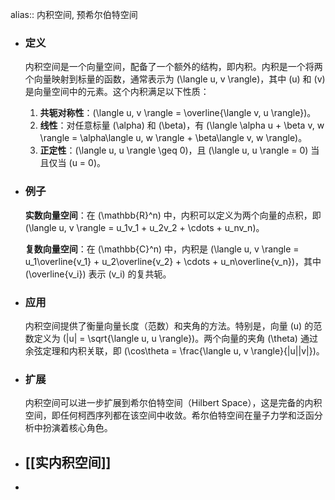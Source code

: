 alias:: 内积空间, 预希尔伯特空间

- ### 定义
  内积空间是一个向量空间，配备了一个额外的结构，即内积。内积是一个将两个向量映射到标量的函数，通常表示为 \(\langle u, v \rangle\)，其中 \(u\) 和 \(v\) 是向量空间中的元素。这个内积满足以下性质：
  1. **共轭对称性**：\(\langle u, v \rangle = \overline{\langle v, u \rangle}\)。
  2. **线性**：对任意标量 \(\alpha\) 和 \(\beta\)，有 \(\langle \alpha u + \beta v, w \rangle = \alpha\langle u, w \rangle + \beta\langle v, w \rangle\)。
  3. **正定性**：\(\langle u, u \rangle \geq 0\)，且 \(\langle u, u \rangle = 0\) 当且仅当 \(u = 0\)。
- ### 例子
  
  **实数向量空间**：在 \(\mathbb{R}^n\) 中，内积可以定义为两个向量的点积，即 \(\langle u, v \rangle = u_1v_1 + u_2v_2 + \cdots + u_nv_n\)。
  
  **复数向量空间**：在 \(\mathbb{C}^n\) 中，内积是 \(\langle u, v \rangle = u_1\overline{v_1} + u_2\overline{v_2} + \cdots + u_n\overline{v_n}\)，其中 \(\overline{v_i}\) 表示 \(v_i\) 的复共轭。
- ### 应用
  
  内积空间提供了衡量向量长度（范数）和夹角的方法。特别是，向量 \(u\) 的范数定义为 \(\|u\| = \sqrt{\langle u, u \rangle}\)。两个向量的夹角 \(\theta\) 通过余弦定理和内积关联，即 \(\cos\theta = \frac{\langle u, v \rangle}{\|u\|\|v\|}\)。
- ### 扩展
  
  内积空间可以进一步扩展到希尔伯特空间（Hilbert Space），这是完备的内积空间，即任何柯西序列都在该空间中收敛。希尔伯特空间在量子力学和泛函分析中扮演着核心角色。
- ## [[实内积空间]]
-